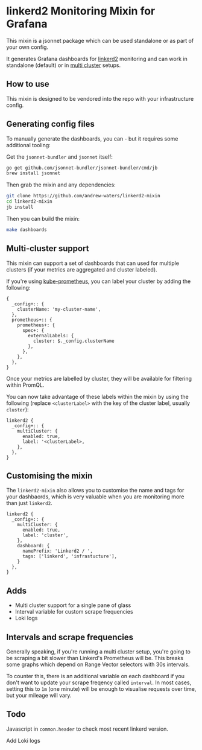# linkerd2 Monitoring Mixin for Grafana

This mixin is a jsonnet package which can be used standalone or as part of your own config.

It generates Grafana dashboards for [linkerd2](https://github.com/linkerd/linkerd2) monitoring and can work in standalone (default) or in [multi cluster](#multi-cluster-support) setups.

## How to use

This mixin is designed to be vendored into the repo with your infrastructure config.

## Generating config files

To manually generate the dashboards, you can - but it requires some additional tooling:

Get the `jsonnet-bundler` and `jsonnet` itself:

```bash
go get github.com/jsonnet-bundler/jsonnet-bundler/cmd/jb
brew install jsonnet
```

Then grab the mixin and any dependencies:

```bash
git clone https://github.com/andrew-waters/linkerd2-mixin
cd linkerd2-mixin
jb install
```

Then you can build the mixin:

```bash
make dashboards
```

## Multi-cluster support

This mixin can support a set of dashboards that can used for multiple clusters (if your metrics are aggregated and cluster labeled).

If you're using [kube-prometheus](https://github.com/coreos/kube-prometheus/), you can label your cluster by adding the following:

```jsonnet
{
  _config+:: {
    clusterName: 'my-cluster-name',
  },
  prometheus+:: {
    prometheus+: {
      spec+: {
        externalLabels: {
          cluster: $._config.clusterName
        },
      },
    },
  },
}
```

Once your metrics are labelled by cluster, they will be available for filtering within PromQL.

You can now take advantage of these labels within the mixin by using the following (replace `<clusterLabel>` with the key of the cluster label, usually `cluster`):

```jsonnet
linkerd2 {
  _config+:: {
    multiCluster: {
      enabled: true,
      label: '<clusterLabel>,
    },
  },
}
```

## Customising the mixin

The `linkerd2-mixin` also allows you to customise the name and tags for your dashbaords, which is very valuable when you are monitoring more than just `linkerd2`.

```jsonnet
linkerd2 {
  _config+:: {
    multiCluster: {
      enabled: true,
      label: 'cluster',
    },
    dashboard: {
      namePrefix: 'Linkerd2 / ',
      tags: ['linkerd', 'infrastucture'],
    }
  },
}
```

## Adds

 - Multi cluster support for a single pane of glass
 - Interval variable for custom scrape frequencies
 - Loki logs


## Intervals and scrape frequencies

Generally speaking, if you're running a multi cluster setup, you're going to be scraping a bit slower than Linkerd's Prometheus will be. This breaks some graphs which depend on Range Vector selectors with 30s intervals.

To counter this, there is an additional variable on each dashboard if you don't want to update your scrape freqency called `interval`. In most cases, setting this to `1m` (one minute) will be enough to visualise requests over time, but your mileage will vary.

## Todo

Javascript in `common.header` to check most recent linkerd version.

Add Loki logs
